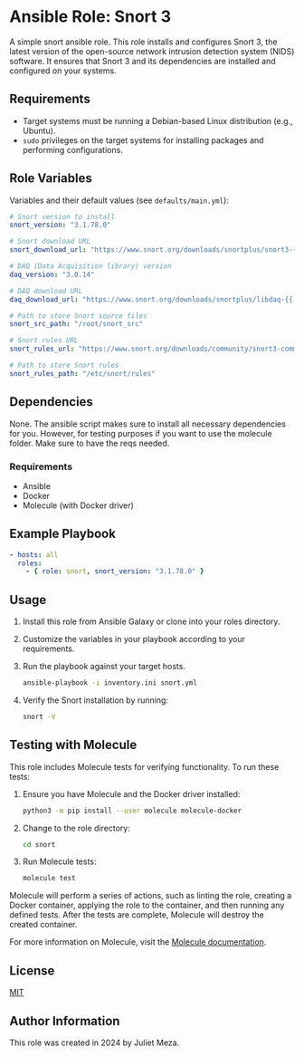 # Ansible Role: Snort 3
A simple snort ansible role. This role installs and configures Snort 3, the latest version of the open-source network intrusion detection system (NIDS) software. It ensures that Snort 3 and its dependencies are installed and configured on your systems.

## Requirements
- Target systems must be running a Debian-based Linux distribution (e.g., Ubuntu).
- `sudo` privileges on the target systems for installing packages and performing configurations.

## Role Variables
Variables and their default values (see `defaults/main.yml`):

```yaml
# Snort version to install
snort_version: "3.1.78.0"

# Snort download URL
snort_download_url: "https://www.snort.org/downloads/snortplus/snort3-{{ snort_version }}.tar.gz"

# DAQ (Data Acquisition library) version
daq_version: "3.0.14"

# DAQ download URL
daq_download_url: "https://www.snort.org/downloads/snortplus/libdaq-{{ daq_version }}.tar.gz"

# Path to store Snort source files
snort_src_path: "/root/snort_src"

# Snort rules URL
snort_rules_url: "https://www.snort.org/downloads/community/snort3-community-rules.tar.gz"

# Path to store Snort rules
snort_rules_path: "/etc/snort/rules"
```

## Dependencies
None. The ansible script makes sure to install all necessary dependencies for you. 
However, for testing purposes if you want to use the molecule folder. Make sure to have the reqs needed. 
### Requirements
- Ansible
- Docker
- Molecule (with Docker driver)

## Example Playbook
```yaml
- hosts: all
  roles:
    - { role: snort, snort_version: "3.1.78.0" }
```

## Usage

1. Install this role from Ansible Galaxy or clone into your roles directory.

2. Customize the variables in your playbook according to your requirements.

3. Run the playbook against your target hosts.

    ```bash
    ansible-playbook -i inventory.ini snort.yml
    ```

4. Verify the Snort installation by running:

    ```bash
    snort -V
    ```

## Testing with Molecule

This role includes Molecule tests for verifying functionality. To run these tests:

1. Ensure you have Molecule and the Docker driver installed:

    ```bash
    python3 -m pip install --user molecule molecule-docker
    ```

2. Change to the role directory:

    ```bash
    cd snort
    ```

3. Run Molecule tests:

    ```bash
    molecule test
    ```

Molecule will perform a series of actions, such as linting the role, creating a Docker container, applying the role to the container, and then running any defined tests. After the tests are complete, Molecule will destroy the created container.

For more information on Molecule, visit the [Molecule documentation](https://ansible.readthedocs.io/projects/molecule/getting-started/).


## License
[MIT](LICENSE)

## Author Information
This role was created in 2024 by Juliet Meza.

